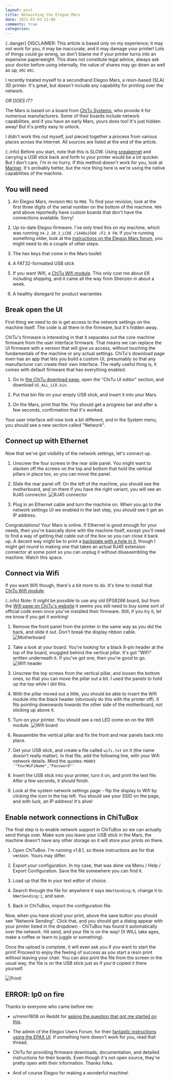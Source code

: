 ```yaml
---
layout: post
title: Networking the Elegoo Mars
date: 2021-03-03 21:00
comments: true
categories:
---
```


{:.danger}
DISCLAIMER: This article is based only on my experience; it may not work for you, it may be inaccurate, and it may damage your printer! Lots of things could go wrong, so don't blame me if your printer turns into an expensive paperweight. This does not constitute legal advice, always ask your doctor before using internally, the value of shares may go down as well as up, etc etc.

I recently treated myself to a secondhand Elegoo Mars, a resin-based (SLA) 3D printer. It's great, but doesn't include any  capability for printing over the network.

*OR DOES IT?*

The Mars is based on a board from [ChiTu Systems](https://www.chitusystems.com/), who provide it for numerous manufacturers. Some of their boards include network capabilities, and if you have an early Mars, yours does too! It's just hidden away! But it's pretty easy to unlock.

I didn't work this out myself, just pieced together a process from various places across the Internet. All sources are listed at the end of the article.

{:.info}
Before you start, note that this is SLOW. Using [sneakernet](https://en.wikipedia.org/wiki/Sneakernet) and carrying a USB stick back and forth to your printer would be a lot quicker. But I don't care, I'm in no hurry. If this method doesn't work for you, look at [Mariner](https://github.com/luizribeiro/mariner). It's probably better, but the nice thing here is we're using the native capabilities of the machine.

## You will need

1. An Elegoo Mars, revision `M01` to `M08`. To find your revision, look at the first three digits of the serial number on the bottom of the machine. `M09` and above reportedly have custom boards that don't have the connections available. Sorry!

1. Up-to-date Elegoo firmware. I've only tried this on my machine, which was running `V4.2.20.3_LCDE /1440x2560 /F2.9 FW`. If you're running something older, look at the [instructions on the Elegoo Mars forum](https://www.elegoomars.com/forum/showthread.php?tid=15), you might need to do a couple of other steps.

1. The hex keys that come in the Mars toolkit

1. A FAT32-formatted USB stick

1. If you want Wifi, a [ChiTu Wifi module](https://www.chitusystems.com/product/esp-01-wifi-module/). This only cost me about £6 including shipping, and it came all the way from Shenzen in about a week.

1. A healthy disregard for product warranties

## Break open the UI

First thing we need to do is get access to the network settings on the machine itself. The code is all there in the firmware, but it's hidden away.

ChiTu's firmware is interesting in that it separates out the core machine firmware from the user interface firmware. That means we can replace the UI firmware with a version that will give us access, without touching the fundamentals of the machine or any actual settings. ChiTu's download page even has an app that lets you build a custom UI, presumably so that any manufacturer can create their own interface. The really useful thing is, it comes with default firmware that has everything enabled.

1. Go to [the ChiTu download page](https://www.chitusystems.com/download/), open the "ChiTu UI editor" section, and download `UI_ALL_LCD.bin`.

1. Put that bin file on your empty USB stick, and insert it into your Mars.

1. On the Mars, print that file. You should get a progress bar and after a few seconds, confirmation that it's worked.

Your user interface will now look a bit different, and in the System menu, you should see a new section called "Network".

## Connect up with Ethernet

Now that we've got visibility of the network settings, let's connect up.

1. Unscrew the four screws in the rear side panel. You might want to slacken off the screws on the top and bottom that hold the vertical pillars in place too, so you can move the panel.

1. Slide the rear panel off. On the left of the machine, you should see the motherboard, and on there if you have the right variant, you will see an RJ45 connector. ![RJ45 connector](/images/mars/ethernet.jpeg)

1. Plug in an Ethernet cable and turn the machine on. When you go to the network settings UI we enabled in the last step, you should see it get an IP address.

Congratulations! Your Mars is online. If Ethernet is good enough for your needs, then you're basically done with the machine itself, except you'll need to find a way of getting that cable out of the box so you can close it back up. A decent way might be to print a [backplate with a hole in it](https://www.thingiverse.com/thing:3768132), though I might get round to making one that takes an actual RJ45 extension connector at some point so you can unplug it without disassembling the machine. Watch this space.

## Connect via Wifi

If you want Wifi though, there's a bit more to do. It's time to install that [ChiTu Wifi module](https://www.chitusystems.com/product/esp-01-wifi-module/).

{:.info}
Note: It *might* be possible to use any old EPS8266 board, but from the [Wifi page on ChiTu's website](https://www.chitusystems.com/2020/11/03/how-to-activate-the-wifi-module-function-on-your-3d-printer/) it seems you still need to buy some sort of official code even once you've installed their firmware. Still, if you try it, let me know if you get it working!


1. Remove the front panel from the printer in the same way as you did the back, and slide it out. Don't break the display ribbon cable. ![Motherboard](/images/mars/motherboard.jpeg)

1. Take a look at your board. You're looking for a black 8-pin header at the top of the board, snuggled behind the vertical pillar. It's got "WIFI" written underneath it. If you've got one, then you're good to go. ![Wifi header](/images/mars/wifi_header.jpeg)

1. Unscrew the top screws from the vertical pillar, and loosen the bottom ones, so that you can move the pillar out a bit. I used the panels to hold up the top while I did this.

1. With the pillar moved out a little, you should be able to insert the Wifi module into the black header (obviously do this with the printer off). It fits pointing downwards towards the other side of the motherboard, not sticking up above it.

1. Turn on your printer. You should see a red LED come on on the Wifi module. ![Wifi board](/images/mars/wifi_board.jpeg)

1. Reassemble the vertical pillar and fix the front and rear panels back into place.

1. Get your USB stick, and create a file called `wifi.txt` on it (the name doesn't really matter). In that file, add the following line, with your Wifi network details. Mind the quotes: `M9003	'"YourWiFiName","Password"'`

1. Insert the USB stick into your printer, turn it on, and print the text file. After a few seconds, it should finish.

1. Look at the system network settings page - flip the display to Wifi by clicking the icon in the top left. You should see your SSID on the page, and with luck, an IP address! It's alive!

## Enable network connections in ChiTuBox

The final step is to enable network support in ChiTuBox so we can actually send things over. Make sure you leave your USB stick in the Mars, the machine doesn't have any other storage so it will store your prints on there.

1. Open ChiTuBox. I'm running v1.8.1, so these instructions are for that version. Yours may differ.

1. Export your configuration. In my case, that was done via Menu / Help / Export Configuration. Save the file somewhere you can find it.

1. Load up that file in your text editor of choice.

1. Search through the file for anywhere it says `bNetSending:0`, change it to `bNetSending:1`, and save.

1. Back in ChiTuBox, import the configuration file.

Now, when you have sliced your print, above the save button you should see "Network Sending". Click that, and you should get a dialog appear with your printer listed in the dropdown - ChiTuBox has found it automatically over the network. Hit send, and your file is on the way! (It WILL take ages, make a coffee or learn to juggle or something).

Once the upload is complete, it will even ask you if you want to start the print! Proceed to enjoy the feeling of success as you start a resin print without leaving your chair. You can also print the file from the screen in the usual way, the file is on the USB stick just as if you'd copied it there yourself.

![Print!](/images/mars/print.jpeg)

## ERROR: lp0 on fire

Thanks to everyone who came before me:

* u/mmm1808 on Reddit for [asking the question that got me started on this](https://www.reddit.com/r/ElegooMars/comments/lqf2gc/does_chitus_wireless_module_work_for_elegoo/).

* The admin of the Elegoo Users Forum, for their [fantastic instructions using the EPAX UI](https://www.elegoomars.com/forum/showthread.php?tid=15). If something here doesn't work for you, read that thread.

* ChiTu for providing firmware downloads, documentation, and detailed instructions for their boards. Even though it's not open source, they're pretty open with their information. Thanks folks.

* And of course Elegoo for making a wonderful machine!
